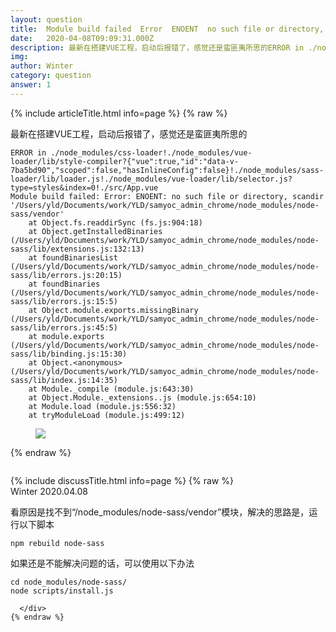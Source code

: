 ```yaml
---
layout: question
title:  Module build failed  Error  ENOENT  no such file or directory, scandir '/Users/yld/Documents/work/YLD/samyoc_admin_chrome/node_modules/node-sass/vendor'
date:   2020-04-08T09:09:31.000Z
description: 最新在搭建VUE工程，启动后报错了，感觉还是蛮匪夷所思的ERROR in ./node_modules/css-loader\!./node_modules/...
img: 
author: Winter
category: question
answer: 1
---
```

<div class="article-root">
  <div class="article">
    {% include articleTitle.html info=page %}
    {% raw %}
    <div class="article-content"><p>最新在搭建VUE工程，启动后报错了，感觉还是蛮匪夷所思的</p><pre><code class="language-plaintext">ERROR in ./node_modules/css-loader!./node_modules/vue-loader/lib/style-compiler?{"vue":true,"id":"data-v-7ba5bd90","scoped":false,"hasInlineConfig":false}!./node_modules/sass-loader/lib/loader.js!./node_modules/vue-loader/lib/selector.js?type=styles&amp;index=0!./src/App.vue
Module build failed: Error: ENOENT: no such file or directory, scandir '/Users/yld/Documents/work/YLD/samyoc_admin_chrome/node_modules/node-sass/vendor'
    at Object.fs.readdirSync (fs.js:904:18)
    at Object.getInstalledBinaries (/Users/yld/Documents/work/YLD/samyoc_admin_chrome/node_modules/node-sass/lib/extensions.js:132:13)
    at foundBinariesList (/Users/yld/Documents/work/YLD/samyoc_admin_chrome/node_modules/node-sass/lib/errors.js:20:15)
    at foundBinaries (/Users/yld/Documents/work/YLD/samyoc_admin_chrome/node_modules/node-sass/lib/errors.js:15:5)
    at Object.module.exports.missingBinary (/Users/yld/Documents/work/YLD/samyoc_admin_chrome/node_modules/node-sass/lib/errors.js:45:5)
    at module.exports (/Users/yld/Documents/work/YLD/samyoc_admin_chrome/node_modules/node-sass/lib/binding.js:15:30)
    at Object.&lt;anonymous&gt; (/Users/yld/Documents/work/YLD/samyoc_admin_chrome/node_modules/node-sass/lib/index.js:14:35)
    at Module._compile (module.js:643:30)
    at Object.Module._extensions..js (module.js:654:10)
    at Module.load (module.js:556:32)
    at tryModuleLoad (module.js:499:12)</code></pre><figure class="image"><img src="https://www.samyoc.com/uploads/users/1/images/1586336920387.png"></figure></div>
    {% endraw %}
  </div>
  <p style="height: 0;width:0;overflow: hidden;"> 第4156篇《Module build failed: Error: ENOENT: no such file or directory, scandir '/Users/yld/Documents/work/YLD/samyoc_admin_chrome/node_modules/node-sass/vendor'》来自Winter(https://github.com/aiyld/aiyld.github.io)的站点</p>
  <div class="discuss-wrapper">
    {% include discussTitle.html info=page %}
    {% raw %}
    <div class="discuss-item">
        <div class="discuss-parent">
          <div class="discuss-meta">
            <span class="discuss-user">Winter</span>
            <span class="discuss-time">2020.04.08</span>
          </div>
          <div class="discuss-comment"><p>看原因是找不到“/node_modules/node-sass/vendor”模块，解决的思路是，运行以下脚本</p><pre><code class="language-plaintext">npm rebuild node-sass</code></pre><p>如果还是不能解决问题的话，可以使用以下办法</p><pre><code class="language-plaintext">cd node_modules/node-sass/
node scripts/install.js</code></pre></div>
        </div>
        
      </div>
    {% endraw %}
  </div>
<div>
